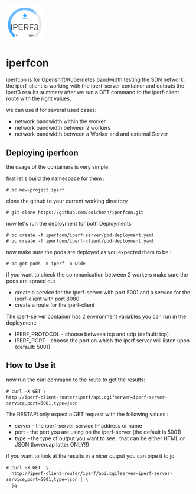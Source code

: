 <img alt="Rook" src="media/iperf-logo.png" width="20%" height="20%">

# iperfcon
iperfcon is for Openshift/Kubernetes bandwidth testing the SDN network.
the iperf-client is working with the iperf-server container and outputs 
the iperf3 results summery after we run a GET command  to the iperf-client 
route with the right values.

we can use it for several used cases:

- network bandwidth within the worker
- network bandwidth between 2 workers
- network bandwidth between a Worker and and external Server

## Deploying iperfcon 
the usage of the containers is very simple.

first let's build the namespace for them :

    # oc new-project iperf

clone the github to your current working directory

    # git clone https://github.com/ooichman/iperfcon.git

now let's run the deployment for both Deployments

    # oc create -f iperfcon/iperf-server/pod-deployment.yaml
    # oc create -f iperfcon/iperf-client/pod-deployment.yaml

now make sure the pods are deployed as you expected them to be :

    # oc get pods -n iperf -o wide

if you want to check the communication between 2 workers make sure the pods are spraed out

- create a service for the iperf-server with port 5001 and a service for the iperf-client with port 8080
- create a route for the iperf-client

The iperf-server container has 2 environment variables you can run in the deployment:

- IPERF_PROTOCOL - choose between tcp and udp (default: tcp)
- IPERF_PORT - choose the port on which the iperf server will listen upon (default: 5001)

## How to Use it
now run the curl command to the route to get the results:

    # curl -X GET \
    http://iperf-client-router/iperf/api.cgi?server=iperf-server-service,port=5001,type=json

The RESTAPI only expect a GET request with the following values :

- server - the iperf-server service IP address or name
- port - the port you are using on the iperf-server (the default is 5001)
- type - the type of output you want to see , that can be either HTML or JSON (lowercap latter ONLY!!)

if you want to look at the results in a nicer output you can pipe it to jq

    # curl -X GET  \
      http://iperf-client-router/iperf/api.cgi?server=iperf-server-service,port=5001,type=json | \
      jq


